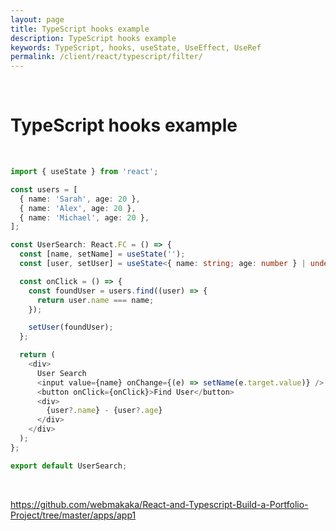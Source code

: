 ```yaml
---
layout: page
title: TypeScript hooks example
description: TypeScript hooks example
keywords: TypeScript, hooks, useState, UseEffect, UseRef
permalink: /client/react/typescript/filter/
---
```


<br/>

# TypeScript hooks example

<br/>

```ts
import { useState } from 'react';

const users = [
  { name: 'Sarah', age: 20 },
  { name: 'Alex', age: 20 },
  { name: 'Michael', age: 20 },
];

const UserSearch: React.FC = () => {
  const [name, setName] = useState('');
  const [user, setUser] = useState<{ name: string; age: number } | undefined>();

  const onClick = () => {
    const foundUser = users.find((user) => {
      return user.name === name;
    });

    setUser(foundUser);
  };

  return (
    <div>
      User Search
      <input value={name} onChange={(e) => setName(e.target.value)} />
      <button onClick={onClick}>Find User</button>
      <div>
        {user?.name} - {user?.age}
      </div>
    </div>
  );
};

export default UserSearch;
```

<br/>

https://github.com/webmakaka/React-and-Typescript-Build-a-Portfolio-Project/tree/master/apps/app1

